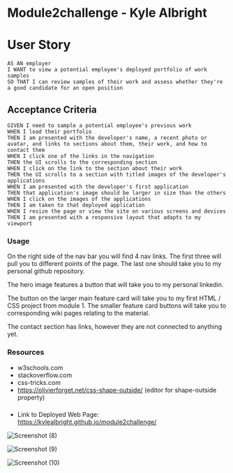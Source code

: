 # Module2challenge - Kyle Albright


# User Story
```
AS AN employer
I WANT to view a potential employee's deployed portfolio of work samples
SO THAT I can review samples of their work and assess whether they're a good candidate for an open position
```


## Acceptance Criteria

```
GIVEN I need to sample a potential employee's previous work
WHEN I load their portfolio
THEN I am presented with the developer's name, a recent photo or avatar, and links to sections about them, their work, and how to contact them
WHEN I click one of the links in the navigation
THEN the UI scrolls to the corresponding section
WHEN I click on the link to the section about their work
THEN the UI scrolls to a section with titled images of the developer's applications
WHEN I am presented with the developer's first application
THEN that application's image should be larger in size than the others
WHEN I click on the images of the applications
THEN I am taken to that deployed application
WHEN I resize the page or view the site on various screens and devices
THEN I am presented with a responsive layout that adapts to my viewport
```

### Usage

On the right side of the nav bar you will find 4 nav links. The first three will pull you to different points of the page. The last one should take you to my personal github repository. 

The hero image features a button that will take you to my personal linkedin. 

The button on the larger main feature card will take you to my first HTML / CSS project from module 1. The smaller feature card buttons will take you to corresponding wiki pages relating to the material. 

The contact section has links, however they are not connected to anything yet.

### Resources

* w3schools.com
* stackoverflow.com
* css-tricks.com
* https://olivierforget.net/css-shape-outside/ (editor for shape-outside property)



###

* Link to Deployed Web Page: https://kylealbright.github.io/module2challenge/

![Screenshot (8)](https://user-images.githubusercontent.com/110487869/192423384-710cd1f6-2ed5-4f98-8ae8-fc812572456f.png)

![Screenshot (9)](https://user-images.githubusercontent.com/110487869/192423429-39d5d270-3c51-4031-8410-769b90407f74.png)

![Screenshot (10)](https://user-images.githubusercontent.com/110487869/192423438-ca33f08d-a5f8-4a67-92ab-270ae12e1715.png)
